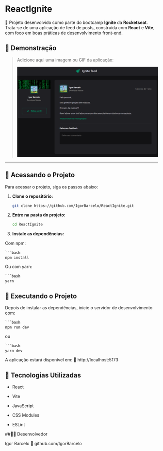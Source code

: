 # ReactIgnite

🚀 Projeto desenvolvido como parte do bootcamp **Ignite** da **Rocketseat**. Trata-se de uma aplicação de feed de posts, construída com **React** e **Vite**, com foco em boas práticas de desenvolvimento front-end.

## 📸 Demonstração

> Adicione aqui uma imagem ou GIF da aplicação:
>
> ![Demonstração do projeto](./public/demo.png)

---

## 📂 Acessando o Projeto

Para acessar o projeto, siga os passos abaixo:

1. **Clone o repositório:**

   ```bash
   git clone https://github.com/IgorBarcelo/ReactIgnite.git

2. **Entre na pasta do projeto:**

    ```bash
    cd ReactIgnite

3. **Instale as dependências:**

Com npm:

    ```bash
    npm install

Ou com yarn:

    ```bash
    yarn

## 🚀 Executando o Projeto

Depois de instalar as dependências, inicie o servidor de desenvolvimento com:

    ```bash
    npm run dev

ou

    ```bash
    yarn dev


A aplicação estará disponível em:
🔗 http://localhost:5173

## 🧰 Tecnologias Utilizadas

- React

- Vite

- JavaScript

- CSS Modules

- ESLint

##👨‍💻 Desenvolvedor

Igor Barcelo
🔗 github.com/IgorBarcelo